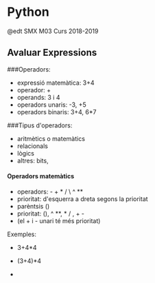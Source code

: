 # Python
@edt SMX M03 Curs 2018-2019

## Avaluar Expressions

###Operadors:

 * expressió matemàtica: 3+4
 * operador: +
 * operands: 3 i 4
 * operadors unaris: -3, +5
 * operadors binaris: 3+4, 6*7



###Tipus d'operadors:

 * aritmètics o matemàtics
 * relacionals
 * lògics
 * altres: bits,

#### Operadors matemàtics

 * operadors: - + * / \ ^ ** 
 * prioritat: d'esquerra a dreta segons la prioritat
 * parèntsis ()
 * prioritat: (), ^ **, * / , + - 
 * (el + i - unari té més prioritat)

 
Exemples:
 
  * 3+4*4
  * (3+4)*4

  * 






